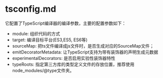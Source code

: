 # tsconfig.md
它配置了TypeScript编译器的编译参数，主要的配置参数如下：
* module: 组织代码的方式
* target: 编译目标平台(ES3,ES5, ES6等)
* sourceMap: 把ts文件编译成js文件时，是否生成对应的SourceMap文件；
* emitDecoratorMetadata: 让TypeScript支持为带有装饰器的声明生成元数据
* experimentalDecorators: 是否启用实验性装饰器特性
* typeRoots: 指定第三方库的类型定义文件的存放位置，推荐使用node_modules/@type文件夹。